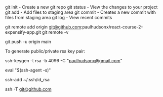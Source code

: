 git init - Create a new git repo
git status - View the changes to your project
git add - Add files to staging area
git commit - Creates a new commit with files from staging area
git log - View recent commits

git remote add origin git@github.com:paulhudsonx/react-course-2-expensify-app.git
git remote -v

git push -u origin main


To generate public/private rsa key pair:

ssh-keygen -t rsa -b 4096 -C "paulhudsonx@gmail.com"

eval "$(ssh-agent -s)"

ssh-add ~/.ssh/id_rsa

ssh -T git@github.com
